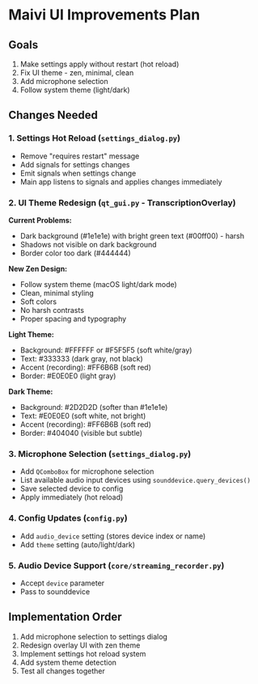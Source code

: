 # Maivi UI Improvements Plan

## Goals
1. Make settings apply without restart (hot reload)
2. Fix UI theme - zen, minimal, clean
3. Add microphone selection
4. Follow system theme (light/dark)

## Changes Needed

### 1. Settings Hot Reload (`settings_dialog.py`)
- Remove "requires restart" message
- Add signals for settings changes
- Emit signals when settings change
- Main app listens to signals and applies changes immediately

### 2. UI Theme Redesign (`qt_gui.py` - TranscriptionOverlay)
**Current Problems:**
- Dark background (#1e1e1e) with bright green text (#00ff00) - harsh
- Shadows not visible on dark background
- Border color too dark (#444444)

**New Zen Design:**
- Follow system theme (macOS light/dark mode)
- Clean, minimal styling
- Soft colors
- No harsh contrasts
- Proper spacing and typography

**Light Theme:**
- Background: #FFFFFF or #F5F5F5 (soft white/gray)
- Text: #333333 (dark gray, not black)
- Accent (recording): #FF6B6B (soft red)
- Border: #E0E0E0 (light gray)

**Dark Theme:**
- Background: #2D2D2D (softer than #1e1e1e)
- Text: #E0E0E0 (soft white, not bright)
- Accent (recording): #FF6B6B (soft red)
- Border: #404040 (visible but subtle)

### 3. Microphone Selection (`settings_dialog.py`)
- Add `QComboBox` for microphone selection
- List available audio input devices using `sounddevice.query_devices()`
- Save selected device to config
- Apply immediately (hot reload)

### 4. Config Updates (`config.py`)
- Add `audio_device` setting (stores device index or name)
- Add `theme` setting (auto/light/dark)

### 5. Audio Device Support (`core/streaming_recorder.py`)
- Accept `device` parameter
- Pass to sounddevice

## Implementation Order
1. Add microphone selection to settings dialog
2. Redesign overlay UI with zen theme
3. Implement settings hot reload system
4. Add system theme detection
5. Test all changes together

